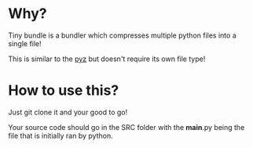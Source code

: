 # Why?

Tiny bundle is a bundler which compresses multiple python files into a single file!

This is similar to the [pyz](https://github.com/BTOdell/pyz) but doesn't require its own file type!

# How to use this?

Just git clone it and your good to go!

Your source code should go in the SRC folder with the __main__.py being the file that is initially ran by python.
